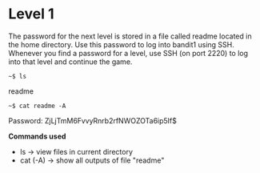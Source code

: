 # Level 1 

The password for the next level is stored in a file called readme located in the home directory. 
Use this password to log into bandit1 using SSH. 
Whenever you find a password for a level, use SSH (on port 2220) to log into that level and continue the game.

```
~$ ls
```
readme

```
~$ cat readme -A
```
Password: ZjLjTmM6FvvyRnrb2rfNWOZOTa6ip5If$

**Commands used**
- ls -> view files in current directory
- cat (-A) -> show all outputs of file "readme"
